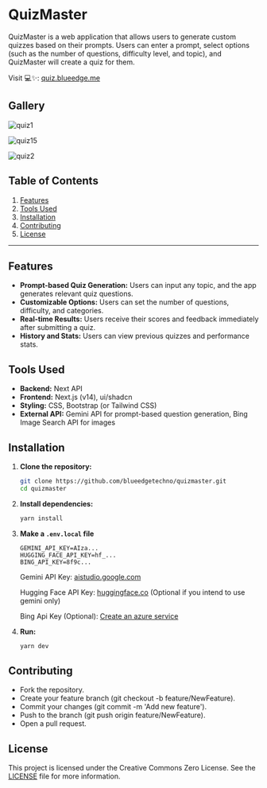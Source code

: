 # QuizMaster

QuizMaster is a web application that allows users to generate custom quizzes based on their prompts. Users can enter a prompt, select options (such as the number of questions, difficulty level, and topic), and QuizMaster will create a quiz for them.

Visit 💻✨: [quiz.blueedge.me](https://quiz.blueedge.me/)

## Gallery

![quiz1](https://github.com/user-attachments/assets/82df3a44-1eec-4434-98f0-6c955729d298)

![quiz15](https://github.com/user-attachments/assets/df708a97-b40e-4827-bd87-8a5a3af27b8b)

![quiz2](https://github.com/user-attachments/assets/06e5d75c-066e-4899-92b4-f035398d2d72)

## Table of Contents

1. [Features](#features)
2. [Tools Used](#tools-used)
3. [Installation](#installation)
4. [Contributing](#contributing)
5. [License](#license)

---

## Features

- **Prompt-based Quiz Generation:** Users can input any topic, and the app generates relevant quiz questions.
- **Customizable Options:** Users can set the number of questions, difficulty, and categories.
- **Real-time Results:** Users receive their scores and feedback immediately after submitting a quiz.
- **History and Stats:** Users can view previous quizzes and performance stats.

## Tools Used

- **Backend:** Next API
- **Frontend:** Next.js (v14), ui/shadcn
- **Styling:** CSS, Bootstrap (or Tailwind CSS)
- **External API:** Gemini API for prompt-based question generation, Bing Image Search API for images

## Installation

1. **Clone the repository:**

   ```bash
   git clone https://github.com/blueedgetechno/quizmaster.git
   cd quizmaster
   ```

2. **Install dependencies:**

   ```bash
   yarn install
   ```

3. **Make a `.env.local` file**

   ```.env
   GEMINI_API_KEY=AIza...
   HUGGING_FACE_API_KEY=hf_...
   BING_API_KEY=8f9c...
   ```

   Gemini API Key: [aistudio.google.com](https://aistudio.google.com/app/apikey)

   Hugging Face API Key: [huggingface.co](https://huggingface.co/settings/tokens) (Optional if you intend to use gemini only)

   Bing Api Key (Optional): [Create an azure service](https://aka.ms/bingapisignup)

4. **Run:**
   ```bash
   yarn dev
   ```

## Contributing

- Fork the repository.
- Create your feature branch (git checkout -b feature/NewFeature).
- Commit your changes (git commit -m 'Add new feature').
- Push to the branch (git push origin feature/NewFeature).
- Open a pull request.

## License

This project is licensed under the Creative Commons Zero License. See the [LICENSE](./LICENSE) file for more information.
